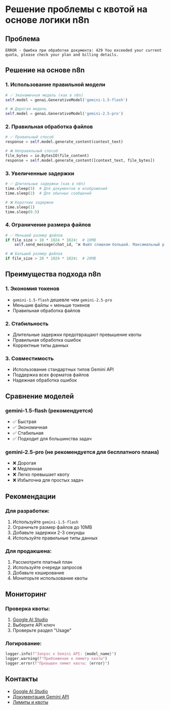 # Решение проблемы с квотой на основе логики n8n

## Проблема
```
ERROR - Ошибка при обработке документа: 429 You exceeded your current quota, please check your plan and billing details.
```

## Решение на основе n8n

### 1. Использование правильной модели
```python
# ✅ Экономичная модель (как в n8n)
self.model = genai.GenerativeModel('gemini-1.5-flash')

# ❌ Дорогая модель
self.model = genai.GenerativeModel('gemini-2.5-pro')
```

### 2. Правильная обработка файлов
```python
# ✅ Правильный способ
response = self.model.generate_content(context_text)

# ❌ Неправильный способ
file_bytes = io.BytesIO(file_content)
response = self.model.generate_content([context_text, file_bytes])
```



### 3. Увеличенные задержки
```python
# ✅ Длительные задержки (как в n8n)
time.sleep(3)  # Для документов и изображений
time.sleep(2)  # Для обычных сообщений

# ❌ Короткие задержки
time.sleep(1)
time.sleep(0.5)
```

### 4. Ограничение размера файлов
```python
# ✅ Меньший размер файлов
if file_size > 10 * 1024 * 1024:  # 10MB
    self.send_message(chat_id, "❌ Файл слишком большой. Максимальный размер: 10MB")

# ❌ Больший размер файлов
if file_size > 20 * 1024 * 1024:  # 20MB
```

## Преимущества подхода n8n

### 1. Экономия токенов
- `gemini-1.5-flash` дешевле чем `gemini-2.5-pro`
- Меньшие файлы = меньше токенов
- Правильная обработка файлов

### 2. Стабильность
- Длительные задержки предотвращают превышение квоты
- Правильная обработка ошибок
- Корректные типы данных

### 3. Совместимость
- Использование стандартных типов Gemini API
- Поддержка всех форматов файлов
- Надежная обработка ошибок

## Сравнение моделей

### gemini-1.5-flash (рекомендуется)
- ✅ Быстрая
- ✅ Экономичная
- ✅ Стабильная
- ✅ Подходит для большинства задач

### gemini-2.5-pro (не рекомендуется для бесплатного плана)
- ❌ Дорогая
- ❌ Медленная
- ❌ Легко превышает квоту
- ❌ Избыточна для простых задач

## Рекомендации

### Для разработки:
1. Используйте `gemini-1.5-flash`
2. Ограничьте размер файлов до 10MB
3. Добавьте задержки 2-3 секунды
4. Используйте правильные типы данных

### Для продакшена:
1. Рассмотрите платный план
2. Используйте очереди запросов
3. Добавьте кэширование
4. Мониторьте использование квоты

## Мониторинг

### Проверка квоты:
1. [Google AI Studio](https://makersuite.google.com/app/apikey)
2. Выберите API ключ
3. Проверьте раздел "Usage"

### Логирование:
```python
logger.info(f"Запрос к Gemini API: {model_name}")
logger.warning(f"Приближение к лимиту квоты")
logger.error(f"Превышен лимит квоты: {error}")
```

## Контакты
- [Google AI Studio](https://makersuite.google.com/app/apikey)
- [Документация Gemini API](https://ai.google.dev/gemini-api/docs)
- [Лимиты и квоты](https://ai.google.dev/gemini-api/docs/rate-limits) 